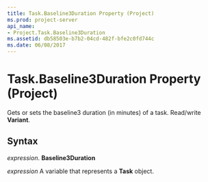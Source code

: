 ```yaml
---
title: Task.Baseline3Duration Property (Project)
ms.prod: project-server
api_name:
- Project.Task.Baseline3Duration
ms.assetid: db58503e-b7b2-04cd-482f-bfe2c0fd744c
ms.date: 06/08/2017
---
```



# Task.Baseline3Duration Property (Project)

Gets or sets the baseline3 duration (in minutes) of a task. Read/write  **Variant**.


## Syntax

 _expression_. **Baseline3Duration**

 _expression_ A variable that represents a **Task** object.


